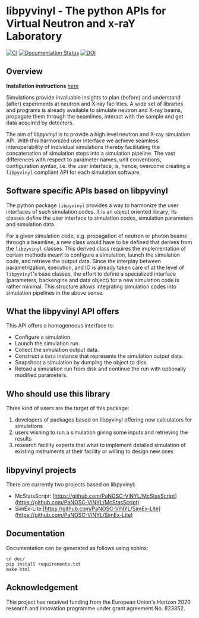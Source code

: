 # libpyvinyl - The python APIs for Virtual Neutron and x-raY Laboratory

[![CI](https://github.com/PaNOSC-ViNYL/libpyvinyl/actions/workflows/ci.yml/badge.svg)](https://github.com/PaNOSC-ViNYL/libpyvinyl/actions/workflows/ci.yml)
[![Documentation Status](https://readthedocs.org/projects/libpyvinyl/badge/?version=latest)](https://libpyvinyl.readthedocs.io/en/latest/?badge=latest)
[![DOI](https://zenodo.org/badge/DOI/10.5281/zenodo.6558164.svg)](https://doi.org/10.5281/zenodo.6558164)


## Overview
**Installation instructions** [here](INSTALL.md)

Simulations provide invaluable insights to plan (before) and
 understand (after) experiments at neutron and X-ray facilities. 
A wide set of libraries and programs is already available to simulate
 neutron and X-ray beams, propagate them through the beamlines,
 interact with the sample and get data acquired by detectors. 

The aim of _libpyvinyl_ is to provide a high level neutron and X-ray simulation API. 
With this harmonized user interface we achieve seamless
interoperability of individual simulations thereby facilitating the
concatenation of simulation steps into a simulation pipeline. 
The vast differences with respect to parameter
 names, unit conventions, configuration syntax, i.e. the user
 interface, is, hence, overcome creating a `libpyvinyl` compliant API
 for each simulation software. 

## Software specific APIs based on libpyvinyl
The python package `libpyvinyl` provides a way to harmonize the user interfaces of such simulation codes. It is an object oriented library; its classes define the user interface to simulation codes, simulation parameters and simulation data.

For a given simulation code, e.g. propagation of neutron or photon
beams through a beamline, a new class would have to be defined that
derives from the `libpyvinyl` classes. 
This derived class requires the implementation of certain methods
meant to configure a simulation, launch the simulation code, and
retrieve the output data.
Since the interplay between parametrization, execution, and IO is
already taken care of at the level of `libpyvinyl`'s base classes, the
effort to define a specialized interface (parameters, backengine and
data object) for a new simulation code is rather minimal. This structure
allows integrating simulation codes into simulation pipelines in the
above sense. 

## What the libpyvinyl API offers
This API offers a homogeneous interface to:

- Configure a simulation.
- Launch the simulation run.
- Collect the simulation output data.
- Construct a `Data` instance that represents the simulation output data.
- Snapshoot a simulation by dumping the object to disk.
- Reload a simulation run from disk and continue the run with optionally modified parameters.

## Who should use this library
Three kind of users are the target of this package:
 1. developers of packages based on libpyvinyl offering new calculators
   for simulations
 1. users wishing to run a simulation giving some inputs and retrieving
   the results
 1. research facility experts that what to implement detailed
   simulation of existing instruments at their facility or  willing to
   design new ones
 
## libpyvinyl projects
There are currently two projects based on libpyvinyl:
- McStatsScript: [https://github.com/PaNOSC-ViNYL/McStasScript](https://github.com/PaNOSC-ViNYL/McStasScript)
- SimEx-Lite:[https://github.com/PaNOSC-ViNYL/SimEx-Lite](https://github.com/PaNOSC-ViNYL/SimEx-Lite)


## Documentation
Documentation can be generated as follows using sphinx:
```
cd doc/
pip install requirements.txt
make html
```

## Acknowledgement

This project has received funding from the European Union's Horizon 2020 research and innovation programme under grant agreement No. 823852.
